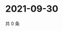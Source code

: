 # 2021-09-30

共 0 条

<!-- BEGIN WEIBO -->
<!-- 最后更新时间 Thu Sep 30 2021 10:04:48 GMT+0800 (China Standard Time) -->

<!-- END WEIBO -->
